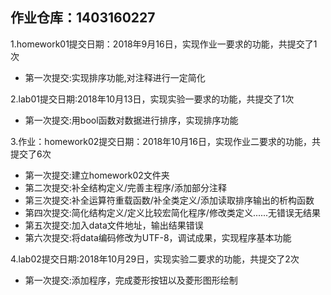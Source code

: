 ﻿## 作业仓库：1403160227

1.homework01提交日期：2018年9月16日，实现作业一要求的功能，共提交了1次
- 第一次提交:实现排序功能,对注释进行一定简化
  
2.lab01提交日期:2018年10月13日，实现实验一要求的功能，共提交了1次
- 第一次提交:用bool函数对数据进行排序，实现排序功能
  
3.作业：homework02提交日期：2018年10月16日，实现作业二要求的功能，共提交了6次
- 第一次提交:建立homework02文件夹
- 第二次提交:补全结构定义/完善主程序/添加部分注释
- 第三次提交:补全运算符重载函数/补全类定义/添加读取排序输出的析构函数
- 第四次提交:简化结构定义/定义比较宏简化程序/修改类定义......无错误无结果
- 第五次提交:加入data文件地址，输出结果错误
- 第六次提交:将data编码修改为UTF-8，调试成果，实现程序基本功能

4.lab02提交日期:2018年10月29日，实现实验二要求的功能，共提交了2次
- 第一次提交:添加程序，完成菱形按钮以及菱形图形绘制

   
